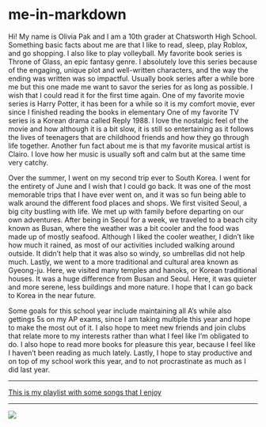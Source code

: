 # me-in-markdown
Hi! My name is Olivia Pak and I am a 10th grader at Chatsworth High School. Something basic facts about me are that I like to read, sleep, play Roblox, and go shopping. I also like to play volleyball. My favorite book series is Throne of Glass, an epic fantasy genre. I absolutely love this series because of the engaging, unique plot and well-written characters, and the way the ending was written was so impactful. Usually book series after a while bore me but this one made me want to savor the series for as long as possible. I wish that I could read it for the first time again. One of my favorite movie series is Harry Potter, it has been for a while so it is my comfort movie, ever since I finished reading the books in elementary One of my favorite TV series is a Korean drama called Reply 1988. I love the nostalgic feel of the movie and how although it is a bit slow, it is still so entertaining as it follows the lives of teenagers that are childhood friends and how they go through life together. Another fun fact about me is that my favorite musical artist is Clairo. I love how her music is usually soft and calm but at the same time very catchy.

Over the summer, I went on my second trip ever to South Korea. I went for the entirety of June and I wish that I could go back. It was one of the most memorable trips that I have ever went on, and it was so fun being able to walk around the different food places and shops. We first visited Seoul, a big city bustling with life. We met up with family before departing on our own adventures. After being in Seoul for a week, we traveled to a beach city known as Busan, where the weather was a bit cooler and the food was made up of mostly seafood. Although I liked the cooler weather, I didn’t like how much it rained, as most of our activities included walking around outside. It didn’t help that it was also so windy, so umbrellas did not help much. Lastly, we went to a more traditional and cultural area known as Gyeong-ju. Here, we visited many temples and hanoks, or Korean traditional houses. It was a huge difference from Busan and Seoul. Here, it was quieter and more serene, less buildings and more nature. I hope that I can go back to Korea in the near future.

Some goals for this school year include maintaining all A’s while also gettings 5s on my AP exams, since I am taking multiple this year and hope to make the most out of it. I also hope to meet new friends and join clubs that relate more to my interests rather than what I feel like I’m obligated to do. I also hope to read more books for pleasure this year, because I feel like I haven’t been reading as much lately. Lastly, I hope to stay productive and on top of my school work this year, and to not procrastinate as much as I did last year.

------------------------------------------------------------------------------------------------------------------

[This is my playlist with some songs that I enjoy](https://open.spotify.com/playlist/5VzPDwqJ1U3tjKW4KxAnaH)

------------------------------------------------------------------------------------------------------------------
![](Fondo%20de%20Pantalla%20Movil%20Vision%20Board%20Collage%20de%20Fotos%20Año%20Nuevo%20Aesthetic%20.jpg)
